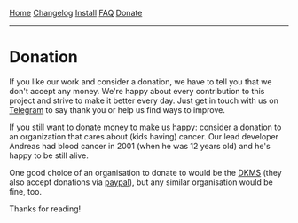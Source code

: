 

<a href="https://photoboothproject.github.io" class="button hidden">Home</a>
<a href="https://photoboothproject.github.io/Changelog" class="button hidden">Changelog</a>
<a href="https://photoboothproject.github.io/INSTALL" class="button hidden">Install</a>
<a href="https://photoboothproject.github.io/FAQ_MENU" class="button hidden">FAQ</a>
<a href="https://photoboothproject.github.io/DONATION" class="button hidden">Donate</a>

---

# Donation

If you like our work and consider a donation, we have to tell you that we don't accept any money. We're happy about every contribution to this project and strive to make it better every day. Just get in touch with us on [Telegram](https://t.me/PhotoboothGroup) to say thank you or help us find ways to improve.

If you still want to donate money to make us happy: consider a donation to an organization that cares about (kids having) cancer. Our lead developer Andreas had blood cancer in 2001 (when he was 12 years old) and he's happy to be still alive.

One good choice of an organisation to donate to would be the [DKMS](https://www.dkms.de) (they also accept donations via [paypal](https://webforms.dkms.de/en/DE/moneydonation/paypal)), but any similar organisation would be fine, too.

Thanks for reading!
